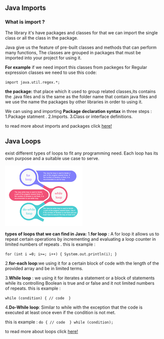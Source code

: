## Java Imports 

### What is import ?

The library it's have packages and classes for that we can import the single class or all the class in the package.

Java give us the feature of pre-built classes and methods that can perform many functions, The classes are grouped in packages that must be imported into your project for using it.

**For example** if we need import this classes from packeges for Regular expression classes we need to use this code:

`import java.util.regex.*;`

 **the package:** that place which it used to group related classes,its contains the .java files and is the same as the folder name that contain java files and we use the name the packages by other libraries in order to using it.

We can using and importing **Package declaration syntax** in three steps :
1.Package statment .
2.Imports.
3.Class or interface definitions.
	

to read more about imports and packages click [here!](https://perso.ensta-paris.fr/~diam/java/online/notes-java/language/10basics/import.html)

## Java Loops 
exist different types of loops to fit any programming need. Each loop has its own purpose and a suitable use case to serve.


![HTML](while.png)

**types of loops that we can find in Java:**
1.**for loop** :  A for loop it allows us to repeat certain operations by incrementing and evaluating a loop counter in limited numbers of repeats .
this is example : 

`for (int i =0; i>=; i++) {
System.out.println(i);
}`

2.**for-each loop**:we using it for a certain block of code with the length of the provided array and be in limited terms.


3.**While loop** : we using it for iterates a statement or a block of statements while its controlling Boolean is true and or false and it not limited numbers of repeats.
this is example : 

`while (condition) {
// code 
}`

4.**Do-While loop**: Similar to while with the exception that the code is executed at least once even if the condition is not met.

this is example : 
`do {
// code 
}
while (condition);`

to read more about loops click [here!](https://www.baeldung.com/java-loops)